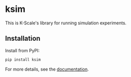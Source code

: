 # ksim

This is K-Scale's library for running simulation experiments.

## Installation

Install from PyPI:

```bash
pip install ksim
```

For more details, see the [documentation](https://docs.kscale.dev/docs/ksim).
